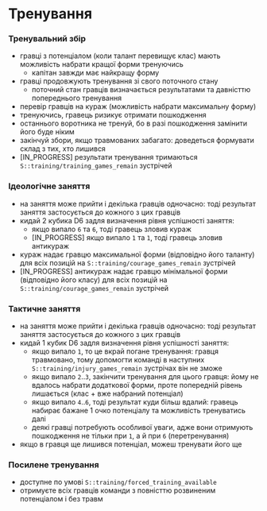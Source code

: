 
# Тренування


### Тренувальний збір
* гравці з потенціалом (коли талант перевищує клас) мають можливість набрати кращої форми тренуючись
  * капітан завжди має найкращу форму
* гравці продовжують тренування зі свого поточного стану
  * поточний стан гравців визначається результатами та давністтю попереднього тренування
* перевір гравців на кураж (можливість набрати максимальну форму)
* тренуючись, гравець ризикує отримати пошкодження
* останнього воротника не тренуй, бо в разі пошкодження замінити його буде ніким
* закінчуй збори, якщо травмованих забагато: доведеться формувати склад з тих, хто лишився
* [IN_PROGRESS] результати тренування тримаються `S::training/training_games_remain` зустрічей


### Ідеологічне заняття
* на заняття може прийти і декілька гравців одночасно: тоді результат заняття застосується до кожного з цих гравців
* кидай 2 кубика D6 задля визначення рівня успішності заняття:
    * якщо випало `6` та `6`, тоді гравець зловив кураж 
    * [IN_PROGRESS] якщо випало `1` та `1`, тоді гравець зловив антикураж
* кураж надає гравцю максимальної форми (відповідно його таланту) для всіх позицій на `S::training/courage_games_remain` зустрічей
* [IN_PROGRESS] антикураж надає гравцю мінімальної форми (відповідно його класу) для всіх позицій на `S::training/courage_games_remain` зустрічей

### Тактичне заняття
* на заняття може прийти і декілька гравців одночасно: тоді результат заняття застосується до кожного з цих гравців
* кидай 1 кубик D6 задля визначення рівня успішності заняття:
	* якщо випало `1`, то це вкрай погане тренування: гравця травмовано, тому допомогти команді в наступних `S::training/injury_games_remain` зустрічах він не зможе
	* якщо випало `2`..`3`, закінчити тренування для цього гравця: йому не вдалось набрати додаткової форми, проте попередній рівень лишається (клас + вже набраний потенціал)
	* якщо випало `4`..`6`, тоді результат куди більш вдалий: гравець набирає бажане 1 очко потенціалу та можливість тренуватись далі
	* деякі гравці потребують особливої уваги, адже вони отримують пошкодження не тільки при `1`, а й при `6` (перетренування)
* якщо в гравця ще лишився потенціал, можеш тренувати його ще


### Посилене тренування
* доступне по умові `S::training/forced_training_available`
* отримуєте всіх гравців команди з повністтю розвиненим потенціалом і без травм

